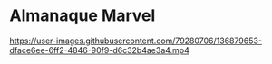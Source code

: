 # Almanaque Marvel


https://user-images.githubusercontent.com/79280706/136879653-dface6ee-6ff2-4846-90f9-d6c32b4ae3a4.mp4

